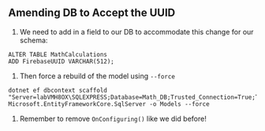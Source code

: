 ## Amending DB to Accept the UUID

1. We need to add in a field to our DB to accommodate this change for our schema:


```
ALTER TABLE MathCalculations
ADD FirebaseUUID VARCHAR(512);
```
1. Then force a rebuild of the model using `--force`

```
dotnet ef dbcontext scaffold "Server=labVMH8OX\SQLEXPRESS;Database=Math_DB;Trusted_Connection=True;TrustServerCertificate=True;" Microsoft.EntityFrameworkCore.SqlServer -o Models --force
```
1. Remember to remove `OnConfiguring()` like we did before!
